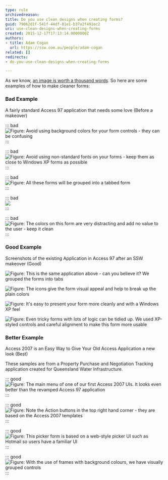 ```yaml
---
type: rule
archivedreason: 
title: Do you use clean designs when creating forms?
guid: 79062d1f-541f-44df-81e1-b37a2f491ec2
uri: use-clean-designs-when-creating-forms
created: 2015-12-17T17:13:14.0000000Z
authors:
- title: Adam Cogan
  url: https://ssw.com.au/people/adam-cogan
related: []
redirects:
- do-you-use-clean-designs-when-creating-forms

---
```


As we know, [an image is worth a thousand words](/_layouts/15/FIXUPREDIRECT.ASPX?WebId=3dfc0e07-e23a-4cbb-aac2-e778b71166a2&TermSetId=07da3ddf-0924-4cd2-a6d4-a4809ae20160&TermId=05d3e94e-36d1-40e7-ba91-42dc1ada45ad). So here are some examples of how to make cleaner forms:

<!--endintro-->

###  Bad Example

A fairly standard Access 97 application that needs some love (Before a makeover)


::: bad  
![Figure: Avoid using background colors for your form controls - they can be confusing](accessui\_candidateedit1\_before.gif)  
:::


::: bad  
![Figure: Avoid using non-standard fonts on your forms - keep them as close to Windows XP forms as possible](accessui\_candidateedit2\_before.gif)  
:::


::: bad  
![Figure: All these forms will be grouped into a tabbed form](accessui\_candidateedit3\_before.gif)  
:::


::: bad  
![](accessui\_candidateedit4\_before.gif)  
:::


::: bad  
![Figure: The colors on this form are very distracting and add no value to the user - keep it clean](accessui\_candidatesearch\_before.gif)  
:::

###  Good Example 

Screenshots of the existing Application in Access 97 after an SSW makeover (Good)

![Figure: This is the same application above - can you believe it? We grouped the forms into tabs](accessui\_candidateedit1\_after.gif)  

![Figure: The icons give the form visual appeal and help to break up the plain colors](accessui\_candidateedit2\_after.gif)  

![Figure: It's easy to present your form more cleanly and with a Windows XP feel](accessui\_candidateedit3\_after.gif)  

![Figure: Even tricky forms with lots of logic can be tidied up. We used XP-styled controls and careful alignment to make this form more usable](accessui\_candidatesearch\_after.gif)  

###  Better Example

Access 2007 is an Easy Way to Give Your Old Access Application a new look (Best)

These samples are from a Property Purchase and Negotiation Tracking application created for Queensland Water Infrastructure.


::: good  
![Figure: The main menu of one of our first Access 2007 UIs. It looks even better than the revamped Access 97 application](Aqua\_MainMenu.jpg)  
:::


::: good  
![Figure: Note the Action buttons in the top right hand corner - they are based on the Access 2007 templates](Aqua\_Valuation.jpg)  
:::


::: good  
![Figure: This picker form is based on a web-style picker UI such as Hotmail so users have a familiar UI](Aqua\_PickerForm.jpg)  
:::


::: good  
![Figure: With the use of frames with background colours, we have visually grouped controls](Aqua\_Agreement.jpg)  
:::
